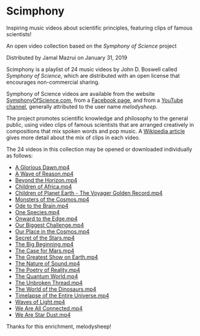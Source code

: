 ﻿# Scimphony
Inspiring music videos about scientific principles, featuring clips of famous scientists!

An open video collection based on the *Symphony of Science* project

Distributed by Jamal Mazrui on January 31, 2019

Scimphony is a playlist of 24 music videos by John D. Boswell called *Symphony of Science*, which are distributed with an open license that encourages non-commercial sharing.

Symphony of Science videos are available from the website [SymphonyOfScience.com](http://SymphonyOfScience.com), from a [Facebook page](https://www.facebook.com/Symphony-of-Science-370898037745/), and from a [YouTube channel](https://www.youtube.com/user/melodysheep), generally attributed to the user name *melodysheep*.

The project promotes scientific knowledge and philosophy to the general public, using video clips of famous scientists that are arranged creatively in compositions that mix spoken words and pop music.  A [Wikipedia article](https://en.wikipedia.org/wiki/Symphony_of_Science) gives more detail about the mix of clips in each video.

The 24 videos in this collection may be opened or downloaded individually as follows:

- [A Glorious Dawn.mp4](https://github.com/jamalmazrui/Scimphony/raw/master/A%20Glorious%20Dawn%20-%20Symphony%20of%20Science.mp4)
- [A Wave of Reason.mp4](https://github.com/jamalmazrui/Scimphony/raw/master/A%20Wave%20of%20Reason%20-%20Symphony%20of%20Science.mp4)
- [Beyond the Horizon.mp4](https://github.com/jamalmazrui/Scimphony/raw/master/Beyond%20the%20Horizon%20-%20Symphony%20of%20Science.mp4)
- [Children of Africa.mp4](https://github.com/jamalmazrui/Scimphony/raw/master/Children%20of%20Africa%20-%20Symphony%20of%20Science.mp4)
- [Children of Planet Earth - The Voyager Golden Record.mp4](https://github.com/jamalmazrui/Scimphony/raw/master/Children%20of%20Planet%20Earth%20-%20The%20Voyager%20Golden%20Record%20-%20Symphony%20of%20Science.mp4)
- [Monsters of the Cosmos.mp4](https://github.com/jamalmazrui/Scimphony/raw/master/Monsters%20of%20the%20Cosmos%20-%20Symphony%20of%20Science.mp4)
- [Ode to the Brain.mp4](https://github.com/jamalmazrui/Scimphony/raw/master/Ode%20to%20the%20Brain%20-%20Symphony%20of%20Science.mp4)
- [One Species.mp4](https://github.com/jamalmazrui/Scimphony/raw/master/One%20Species%20-%20Symphony%20of%20Science.mp4)
- [Onward to the Edge.mp4](https://github.com/jamalmazrui/Scimphony/raw/master/Onward%20to%20the%20Edge%20-%20Symphony%20of%20Science.mp4)
- [Our Biggest Challenge.mp4](https://github.com/jamalmazrui/Scimphony/raw/master/Our%20Biggest%20Challenge%20-%20Symphony%20of%20Science.mp4)
- [Our Place in the Cosmos.mp4](https://github.com/jamalmazrui/Scimphony/raw/master/Our%20Place%20in%20the%20Cosmos%20-%20Symphony%20of%20Science.mp4)
- [Secret of the Stars.mp4](https://github.com/jamalmazrui/Scimphony/raw/master/Secret%20of%20the%20Stars%20-%20Symphony%20of%20Science.mp4)
- [The Big Beginning.mp4](https://github.com/jamalmazrui/Scimphony/raw/master/The%20Big%20Beginning%20-%20Symphony%20of%20Science.mp4)
- [The Case for Mars.mp4](https://github.com/jamalmazrui/Scimphony/raw/master/The%20Case%20for%20Mars%20-%20Symphony%20of%20Science.mp4)
- [The Greatest Show on Earth.mp4](https://github.com/jamalmazrui/Scimphony/raw/master/The%20Greatest%20Show%20on%20Earth%20-%20Symphony%20of%20Science.mp4)
- [The Nature of Sound.mp4](https://github.com/jamalmazrui/Scimphony/raw/master/The%20Nature%20of%20Sound%20-%20Symphony%20of%20Science.mp4)
- [The Poetry of Reality.mp4](https://github.com/jamalmazrui/Scimphony/raw/master/The%20Poetry%20of%20Reality%20-%20Symphony%20of%20Science.mp4)
- [The Quantum World.mp4](https://github.com/jamalmazrui/Scimphony/raw/master/The%20Quantum%20World%20-%20Symphony%20of%20Science.mp4)
- [The Unbroken Thread.mp4](https://github.com/jamalmazrui/Scimphony/raw/master/The%20Unbroken%20Thread%20-%20Symphony%20of%20Science.mp4)
- [The World of the Dinosaurs.mp4](https://github.com/jamalmazrui/Scimphony/raw/master/The%20World%20of%20the%20Dinosaurs%20-%20Symphony%20of%20Science.mp4)
- [Timelapse of the Entire Universe.mp4](https://github.com/jamalmazrui/Scimphony/raw/master/Timelapse%20of%20the%20Entire%20Universe%20-%20Symphony%20of%20Science.mp4)
- [Waves of Light.mp4](https://github.com/jamalmazrui/Scimphony/raw/master/Waves%20of%20Light%20-%20Symphony%20of%20Science.mp4)
- [We Are All Connected.mp4](https://github.com/jamalmazrui/Scimphony/raw/master/We%20Are%20All%20Connected%20-%20Symphony%20of%20Science.mp4)
- [We Are Star Dust.mp4](https://github.com/jamalmazrui/Scimphony/raw/master/We%20Are%20Star%20Dust%20-%20Symphony%20of%20Science.mp4)

Thanks for this enrichment, melodysheep!
